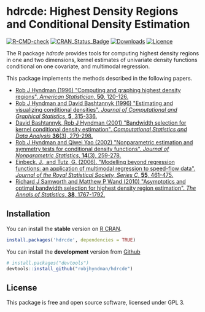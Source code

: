 # hdrcde: Highest Density Regions and Conditional Density Estimation

[![R-CMD-check](https://github.com/robjhyndman/hdrcde/workflows/R-CMD-check/badge.svg)](https://github.com/robjhyndman/hdrcde/actions)
[![CRAN_Status_Badge](http://www.r-pkg.org/badges/version/hdrcde)](https://cran.r-project.org/package=hdrcde)
[![Downloads](http://cranlogs.r-pkg.org/badges/hdrcde)](https://cran.r-project.org/package=hdrcde)
[![Licence](https://img.shields.io/badge/licence-GPL--3-blue.svg)](https://www.gnu.org/licenses/gpl-3.0.en.html)

The R package *hdrcde* provides tools for computing highest density regions in one and two dimensions, kernel estimates of univariate density functions conditional on one covariate, and multimodal regression.

This package implements the methods described in the following papers.

 * [Rob J Hyndman (1996) "Computing and graphing highest density regions". *American Statistician*, **50**, 120-126.](https://robjhyndman.com/publications/computing-and-graphing-highest-density-regions/)
 * [Rob J Hyndman and David Bashtannyk (1996) "Estimating and visualizing conditional densities". *Journal of Computational and Graphical Statistics*, **5**, 315-336.](https://robjhyndman.com/publications/estimating-and-visualizing-conditional-densities/)
 * [David Bashtannyk, Rob J Hyndman (2001) "Bandwidth selection for kernel conditional density estimation". *Computational Statistics and Data Analysis* **36**(3), 279-298.](https://robjhyndman.com/publications/bandwidth-selection-for-kernel-conditional-density-estimation/)
 * [Rob J Hyndman and Qiwei Yao (2002) "Nonparametric estimation and symmetry tests for conditional density functions". *Journal of Nonparametric Statistics*, **14**(3), 259-278.](https://robjhyndman.com/publications/nonparametric-estimation-and-symmetry-tests-for-conditional-density-functions/)
 * [Einbeck, J., and Tutz, G. (2006). "Modelling beyond regression functions: an application of multimodal regression to speed-flow data". *Journal of the Royal Statistical Society, Series C*, **55**, 461-475.](https://doi.org/10.1111/j.1467-9876.2006.00547.x)
 * [Richard J Samworth and Matthew P Wand (2010) "Asymptotics and optimal bandwidth selection for highest density region estimation". *The Annals of Statistics*, **38**, 1767-1792.](https://doi.org/10.1214/09-AOS766)

## Installation
You can install the **stable** version on
[R CRAN](https://cran.r-project.org/package=hdrcde).

```r
install.packages('hdrcde', dependencies = TRUE)
```

You can install the **development** version from
[Github](https://github.com/robjhyndman/hdrcde)

```r
# install.packages("devtools")
devtools::install_github("robjhyndman/hdrcde")
```

## License

This package is free and open source software, licensed under GPL 3.
